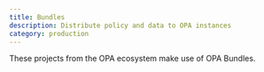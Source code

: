 ```yaml
---
title: Bundles
description: Distribute policy and data to OPA instances
category: production
---
```


These projects from the OPA ecosystem make use of OPA Bundles.
